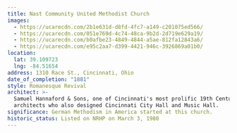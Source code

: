 ```yaml
---
title: Nast Community United Methodist Church
images:
  - https://ucarecdn.com/2b1e631d-d8fd-4fc7-a149-c201075ed566/
  - https://ucarecdn.com/051e769d-4c74-48ca-9b2d-2d719e629a19/
  - https://ucarecdn.com/b0afbe23-4849-4844-a5ae-812fa12843a6/
  - https://ucarecdn.com/e95c2aa7-d399-4421-946c-3926869a01b0/
location:
  lat: 39.109723
  lng: -84.51654
address: 1310 Race St., Cincinnati, Ohio
date_of_completion: "1881"
style: Romanesque Revival
architect: >-
  Samuel Hannaford & Sons, one of Cincinnati's most prolific 19th Century
  architects who also designed Cincinnati City Hall and Music Hall.
significance: German Methodism in America started at this church.
historic_status: Listed on NRHP on March 3, 1980
---
```

